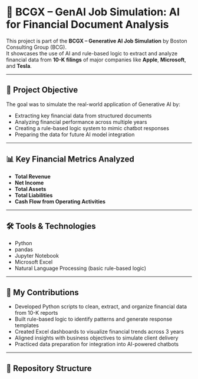 # 📘 BCGX – GenAI Job Simulation: AI for Financial Document Analysis

This project is part of the **BCGX – Generative AI Job Simulation** by Boston Consulting Group (BCG).  
It showcases the use of AI and rule-based logic to extract and analyze financial data from **10-K filings** of major companies like **Apple**, **Microsoft**, and **Tesla**.

---

## 🚀 Project Objective

The goal was to simulate the real-world application of Generative AI by:
- Extracting key financial data from structured documents
- Analyzing financial performance across multiple years
- Creating a rule-based logic system to mimic chatbot responses
- Preparing the data for future AI model integration

---

## 📊 Key Financial Metrics Analyzed

- **Total Revenue**
- **Net Income**
- **Total Assets**
- **Total Liabilities**
- **Cash Flow from Operating Activities**

---

## 🛠️ Tools & Technologies

- Python  
- pandas  
- Jupyter Notebook  
- Microsoft Excel  
- Natural Language Processing (basic rule-based logic)

---

## 🧠 My Contributions

- Developed Python scripts to clean, extract, and organize financial data from 10-K reports  
- Built rule-based logic to identify patterns and generate response templates  
- Created Excel dashboards to visualize financial trends across 3 years  
- Aligned insights with business objectives to simulate client delivery  
- Practiced data preparation for integration into AI-powered chatbots

---

## 📂 Repository Structure

